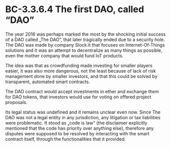 # BC-3.3.6.4 The first DAO, called “DAO”

The year 2016 was perhaps marked the most by the shocking initial success of a DAO called „The DAO“, that later tragically ended due to a security hole. The DAO was made by company Slock.it that focuses on Internet-Of-Things solutions and it was an attempt to decentralize as many things as possible, even the mother company that would fund IoT products.

The idea was that as crowdfunding made investing for smaller players easier, it was also more dangerous, not the least because of lack of risk management done by smaller investors, and that this could be solved by transparent, automated smart contracts.

The DAO contract would accept investments in ether and exchange them for DAO tokens, that investors would use for voting on offered project proposals.

Its legal status was undefined and it remains unclear even now. Since The DAO was not a legal entity in any jurisdiction, any litigation or tax liabilities were problematic. It stood as „code is law“ (the disclaimer explicitly mentioned that the code has priority over anything else), therefore any disputes were supposed to be resolved by interacting with the smart contract itself, through the functionalities that it provided.
 

